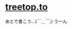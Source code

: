 # [treetop.to](https://github.treetop.to/)

あとで書こう…<i class="fa fa-pencil" aria-hidden="true"></i>(￣＿￣;) うーん 
